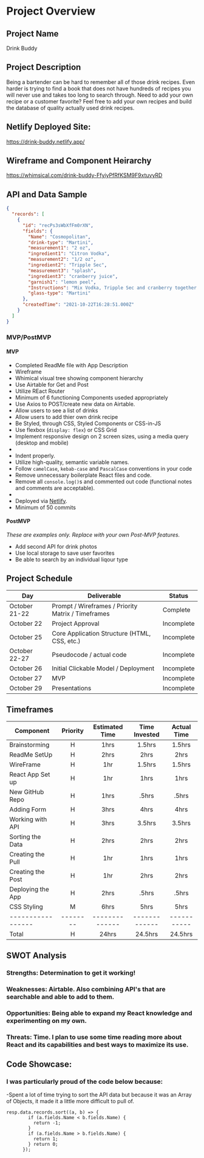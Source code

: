 # Project Overview

## Project Name

Drink Buddy

## Project Description

Being a bartender can be hard to remember all of those drink recipes. Even harder is trying to find a book that does not have hundreds of recipes you will never use and takes too long to search through.
Need to add your own recipe or a customer favorite? Feel free to add your own recipes and build the database of quality actually used drink recipes.

## Netlify Deployed Site:

https://drink-buddy.netlify.app/

## Wireframe and Component Heirarchy

https://whimsical.com/drink-buddy-FfyiyPfRfKSM9F9xtuvyRD

## API and Data Sample

```json
{
  "records": [
    {
      "id": "recPs3sWbXfFm0rXN",
      "fields": {
        "Name": "Cosmopolitan",
        "drink-type": "Martini",
        "measurement1": "2 oz",
        "ingredient1": "Citron Vodka",
        "measurement2": "1/2 oz",
        "ingredient2": "Tripple Sec",
        "measurement3": "splash",
        "ingredient3": "cranberry juice",
        "garnish1": "lemon peel",
        "Instructions": "Mix Vodka, Tripple Sec and cranberry together in a shaker glass. Strain into a Martini Glass.",
        "glass-type": "Martini"
      },
      "createdTime": "2021-10-22T16:28:51.000Z"
    }
  ]
}
```

### MVP/PostMVP

#### MVP

- Completed ReadMe file with App Description
- Wireframe
- Whimical visual tree showing component hierarchy
- Use Airtable for Get and Post
- Utilize REact Router
- Minimum of 6 functioning Components useded appropriately
- Use Axios to POST/create new data on Airtable.
- Allow users to see a list of drinks
- Allow users to add thier own drink recipe
- Be Styled, through CSS, Styled Components or CSS-in-JS
- Use flexbox (`display: flex`) or CSS Grid
- Implement responsive design on 2 screen sizes, using a media query (desktop and mobile)
-
- Indent properly.
- Utilize high-quality, semantic variable names.
- Follow `camelCase`, `kebab-case` and `PascalCase` conventions in your code
- Remove unnecessary boilerplate React files and code.
- Remove all `console.log()`s and commented out code (functional notes and comments are acceptable).
-
- Deployed via [Netlify](https://app.netlify.com/signup).
- Minimum of 50 commits

#### PostMVP

_These are examples only. Replace with your own Post-MVP features._

- Add second API for drink photos
- Use local storage to save user favorites
- Be able to search by an individual liqour type

## Project Schedule

| Day           | Deliverable                                        | Status     |
| ------------- | -------------------------------------------------- | ---------- |
| October 21-22 | Prompt / Wireframes / Priority Matrix / Timeframes | Complete   |
| October 22    | Project Approval                                   | Incomplete |
| October 25    | Core Application Structure (HTML, CSS, etc.)       | Incomplete |
| October 22-27 | Pseudocode / actual code                           | Incomplete |
| October 26    | Initial Clickable Model / Deployment               | Incomplete |
| October 27    | MVP                                                | Incomplete |
| October 29    | Presentations                                      | Incomplete |

## Timeframes

| Component         | Priority | Estimated Time | Time Invested | Actual Time |
| ----------------- | :------: | :------------: | :-----------: | :---------: |
| Brainstorming     |    H     |      1hrs      |    1.5hrs     |   1.5hrs    |
| ReadMe SetUp      |    H     |      2hrs      |     2hrs      |    2hrs     |
| WireFrame         |    H     |      1hr       |    1.5hrs     |   1.5hrs    |
| React App Set up  |    H     |      1hr       |     1hrs      |    1hrs     |
| New GitHub Repo   |    H     |      1hrs      |     .5hrs     |    .5hrs    |
| Adding Form       |    H     |      3hrs      |     4hrs      |    4hrs     |
| Working with API  |    H     |      3hrs      |    3.5hrs     |   3.5hrs    |
| Sorting the Data  |    H     |      2hrs      |     2hrs      |    2hrs     |
| Creating the Pull |    H     |      1hr       |     1hrs      |    1hrs     |
| Creating the Post |    H     |      1hr       |     2hrs      |    2hrs     |
| Deploying the App |    H     |      2hrs      |     .5hrs     |    .5hrs    |
| CSS Styling       |    M     |      6hrs      |     5hrs      |    5hrs     |
| ----------------- | -------- | -------------- | ------------- | ----------- |
| Total             |    H     |     24hrs      |    24.5hrs    |   24.5hrs   |

## SWOT Analysis

### Strengths: Determination to get it working!

### Weaknesses: Airtable. Also combining API's that are searchable and able to add to them.

### Opportunities: Being able to expand my React knowledge and experimenting on my own.

### Threats: Time. I plan to use some time reading more about React and its capabilities and best ways to maximize its use.

## Code Showcase:

### I was particularly proud of the code below because:

-Spent a lot of time trying to sort the API data but because it was an Array of Objects, it made it a little more difficult to pull of.

```
resp.data.records.sort((a, b) => {
        if (a.fields.Name < b.fields.Name) {
          return -1;
        }
        if (a.fields.Name > b.fields.Name) {
          return 1;
        } return 0;
      });
```
